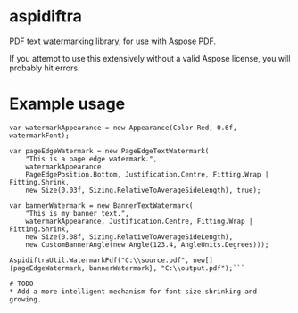 # aspidiftra
PDF text watermarking library, for use with Aspose PDF.

If you attempt to use this extensively without a valid Aspose license, you will probably hit errors.

# Example usage

```var watermarkFont = new Font("Helvetica", FontStyles.Italic, new Size(.025f, Sizing.RelativeToDiagonalSize));
var watermarkAppearance = new Appearance(Color.Red, 0.6f, watermarkFont);

var pageEdgeWatermark = new PageEdgeTextWatermark(
	"This is a page edge watermark.",
	watermarkAppearance,
	PageEdgePosition.Bottom, Justification.Centre, Fitting.Wrap | Fitting.Shrink,
	new Size(0.03f, Sizing.RelativeToAverageSideLength), true);
  
var bannerWatermark = new BannerTextWatermark(
	"This is my banner text.",
	watermarkAppearance, Justification.Centre, Fitting.Wrap | Fitting.Shrink,
	new Size(0.08f, Sizing.RelativeToAverageSideLength),
	new CustomBannerAngle(new Angle(123.4, AngleUnits.Degrees)));

AspidiftraUtil.WatermarkPdf("C:\\source.pdf", new[] {pageEdgeWatermark, bannerWatermark}, "C:\\output.pdf");```

# TODO
* Add a more intelligent mechanism for font size shrinking and growing.
